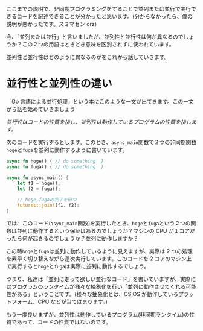 ここまでの説明で、非同期プログラミングをすることで並列または並行で実行できるコードを記述できることが分かったと思います。(分からなかったら、僕の説明が悪かったです。スミマセン orz)

今、「並列または並行」と言いましたが、並列性と並行性は何が異なるのでしょうか？この２つの用語はときどき意味を区別されずに使われています。

並列性と並行性はどのように異なるのかをこれから話していきます。

# 並行性と並列性の違い

「Go 言語による並行処理」という本にこのような一文が出てきます。この一文から話を始めていきましょう

_並行性はコードの性質を指し、並列性は動作しているプログラムの性質を指します。_

次のコードを実行するとします。このとき、`async_main`関数で２つの非同期関数`hoge`と`fuga`を並列に動作するように書いています。

```rust
async fn hoge() { // do something  }
async fn fuga() { // do something  }

async fn async_main() {
    let f1 = hoge();
    let f2 = fuga();

    // hoge,fugaの完了を待つ
    futures::join!(f1, f2);
}
```

では、このコード(`async_main`関数)を実行したとき、`hoge`と`fuga`という２つの関数は並列に動作するという保証はあるのでしょうか？マシンの CPU が１コアだったら何が起きるのでしょうか？並列に動作しますか？

この時`hoge`と`fuga`は並列に動作しているように見えますが、実際は 2 つの処理を素早く切り替えながら逐次実行しています。このコードを 2 コアのマシン上で実行すると`hoge`と`fuga`は実際に並列に動作するでしょう。

つまり、私達は「並列に走って欲しい並行なコード」を書いていますが、実際にはプログラムのランタイムが様々な抽象化を行い「並列に動作させてくれる可能性がある」ということです。(様々な抽象化とは、OS,OS が動作しているプラットフォーム、CPU などが当てはまります。)

もう一度良いまずが、並列性は動作しているプログラム(非同期ランタイム)の性質であって、コードの性質ではないのです。
